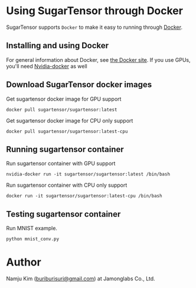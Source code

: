 # Using SugarTensor through Docker

SugarTensor supports `Docker` to make it easy to running through [Docker](http://www.docker.com/).

## Installing and using Docker

For general information about Docker, see [the Docker site](https://docs.docker.com/installation/).
If you use GPUs, you'll need [Nvidia-docker](https://github.com/NVIDIA/nvidia-docker) as well

## Download SugarTensor docker images

Get sugartensor docker image for GPU support

```
docker pull sugartensor/sugartensor:latest
```

Get sugartensor docker image for CPU only support

```
docker pull sugartensor/sugartensor:latest-cpu
```

## Running sugartensor container

Run sugartensor container with GPU support

```
nvidia-docker run -it sugartensor/sugartensor:latest /bin/bash 
```

Run sugartensor container with CPU only support

```
docker run -it sugartensor/sugartensor:latest-cpu /bin/bash 
```

## Testing sugartensor container

Run MNIST example.

```
python mnist_conv.py
```

# Author

Namju Kim (buriburisuri@gmail.com) at Jamonglabs Co., Ltd.




